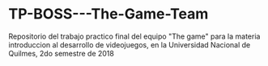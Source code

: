 # TP-BOSS---The-Game-Team
Repositorio del trabajo practico final del equipo "The game" para la materia introduccion al desarrollo de videojuegos, en la Universidad Nacional de Quilmes, 2do semestre de 2018
